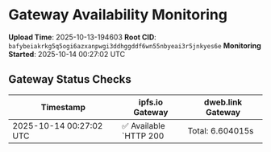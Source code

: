 # Gateway Availability Monitoring

**Upload Time**: 2025-10-13-194603
**Root CID**: `bafybeiakrkg5q5ogi6azxanpwgi3ddhggddf6wn55nbyeai3r5jnkyes6e`
**Monitoring Started**: 2025-10-14 00:27:02 UTC

## Gateway Status Checks

| Timestamp | ipfs.io Gateway | dweb.link Gateway |
|-----------|-----------------|-------------------|
| 2025-10-14 00:27:02 UTC | ✅ Available<br>`HTTP 200 | Total: 6.604015s | DNS: 0.114983s | Connect: 0.120767s | Transfer: 6.603676s | Size: 50099 bytes` | ✅ Available<br>`HTTP 200 | Total: 6.749994s | DNS: 0.056685s | Connect: 0.062858s | Transfer: 6.749711s | Size: 50099 bytes` |

